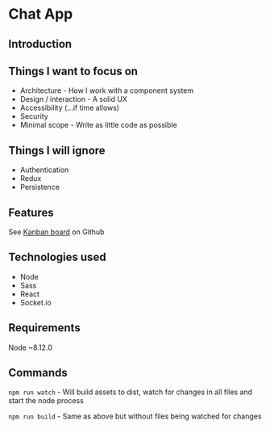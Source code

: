# Chat App

## Introduction

## Things I want to focus on
* Architecture - How I work with a component system
* Design / interaction - A solid UX
* Accessibility (...if time allows)
* Security
* Minimal scope - Write as little code as possible

## Things I will ignore
* Authentication
* Redux
* Persistence

## Features
See [Kanban board](https://github.com/alexdarland/chat-app/projects/1) on Github

## Technologies used
* Node
* Sass
* React
* Socket.io

## Requirements
Node ~8.12.0

## Commands
`npm run watch` - Will build assets to dist, watch for changes in all files and start the node process

`npm run build` - Same as above but without files being watched for changes 
